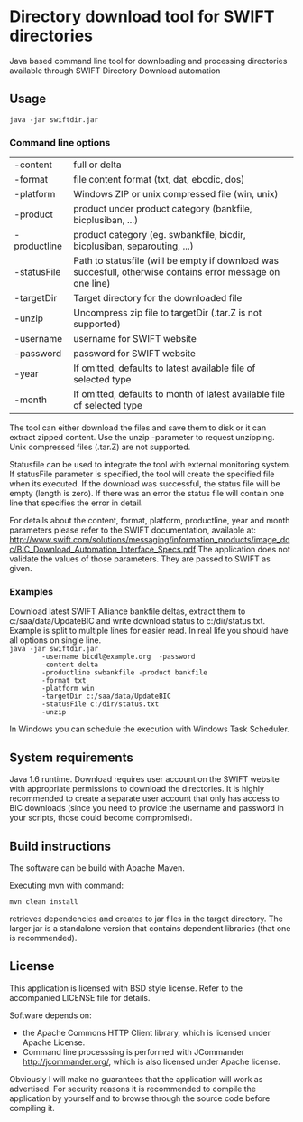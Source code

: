 <h1>Directory download tool for SWIFT directories</h1>
Java based command line tool for downloading and processing directories 
available through SWIFT Directory Download automation

<h2>Usage</h2>
<code>java -jar swiftdir.jar <command line options></code>

<h3>Command line options</h3>

<table>
<tr><td>-content</td><td>      full or delta</td></tr>
<tr><td>-format</td><td>       file content format (txt, dat, ebcdic, dos)</td></tr>
<tr><td>-platform</td><td>     Windows ZIP or unix compressed file (win, unix)</td></tr>
<tr><td>-product</td><td>      product under product category (bankfile, bicplusiban, ...)</td></tr>
<tr><td>-productline</td><td>  product category (eg. swbankfile, bicdir, bicplusiban, separouting, ...)</td></tr>
<tr><td>-statusFile</td><td>   Path to statusfile (will be empty if download was succesfull, otherwise contains error message on one line)</td></tr>
<tr><td>-targetDir</td><td>    Target directory for the downloaded file</td></tr>
<tr><td>-unzip</td><td>        Uncompress zip file to targetDir (.tar.Z is not supported)</td></tr>
<tr><td>-username</td><td>     username for SWIFT website</td></tr>
<tr><td>-password</td><td>     password for SWIFT website</td></tr>
<tr><td>-year</td><td>         If omitted, defaults to latest available file of selected type</td></tr>
<tr><td>-month</td><td>        If omitted, defaults to month of latest available file of selected type</td></tr>
</table>

The tool can either download the files and save them to disk or it can extract zipped content. Use the unzip -parameter to request unzipping. Unix compressed files (.tar.Z) are not supported.

Statusfile can be used to integrate the tool with external monitoring system. If statusFile parameter is specified, the tool will create the specified file when its executed. If the download was successful, the status file will be empty (length is zero). If there was an error the status file will contain one line that specifies the error in detail.  

For details about the content, format, platform, productline, year and month parameters please refer to the SWIFT documentation, available at: http://www.swift.com/solutions/messaging/information_products/image_doc/BIC_Download_Automation_Interface_Specs.pdf
The application does not validate the values of those parameters. They are passed to SWIFT as given.

<h3>Examples</h3>
Download latest SWIFT Alliance bankfile deltas, extract them to c:/saa/data/UpdateBIC and write download status to c:/dir/status.txt. Example is split to multiple lines for easier read. In real life you should have all options on single line. 

<code>
java -jar swiftdir.jar 
        -username bicdl@example.org  -password <mypassword> 
        -content delta 
        -productline swbankfile -product bankfile 
        -format txt 
        -platform win 
        -targetDir c:/saa/data/UpdateBIC 
        -statusFile c:/dir/status.txt 
        -unzip
</code>

In Windows you can schedule the execution with Windows Task Scheduler.  

<h2>System requirements</h2>
Java 1.6 runtime. Download requires user account on the SWIFT website with appropriate permissions to download the directories. It is highly recommended to create a separate user account that only has access to BIC downloads (since you need to provide the username and password in your scripts, those could become compromised). 

<h2>Build instructions</h2>
The software can be build with Apache Maven. 

Executing mvn with command:

<code>mvn clean install</code>

retrieves dependencies and creates to jar files in the target directory. The larger jar is a standalone version that contains dependent libraries (that one is recommended). 

<h2>License</h2>
This application is licensed with BSD style license. Refer to the accompanied LICENSE file for details.

Software depends on:
- the Apache Commons HTTP Client library, which is licensed under Apache License. 
- Command line processsing is performed with JCommander http://jcommander.org/, which is also licensed
under Apache license. 

Obviously I will make no guarantees that the application will work as advertised. For security reasons it is recommended to compile the application by yourself and to browse through the source code before compiling it.